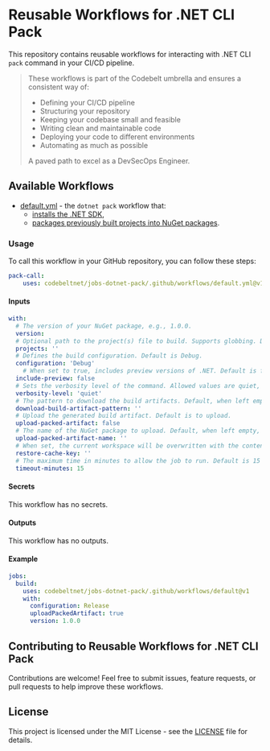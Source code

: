 # Reusable Workflows for .NET CLI Pack

This repository contains reusable workflows for interacting with .NET CLI `pack` command in your CI/CD pipeline.

> These workflows is part of the Codebelt umbrella and ensures a consistent way of: 
> 
> - Defining your CI/CD pipeline 
> - Structuring your repository
> - Keeping your codebase small and feasible
> - Writing clean and maintainable code
> - Deploying your code to different environments
> - Automating as much as possible
>
> A paved path to excel as a DevSecOps Engineer.

## Available Workflows

- [default.yml](.github/workflows/default.yml) - the `dotnet pack` workflow that:
  - [installs the .NET SDK](https://github.com/codebeltnet/install-dotnet),
  - [packages previously built projects into NuGet packages](https://github.com/codebeltnet/dotnet-pack).

### Usage

To call this workflow in your GitHub repository, you can follow these steps:

```yaml
pack-call:
    uses: codebeltnet/jobs-dotnet-pack/.github/workflows/default.yml@v1
```

#### Inputs

```yaml
with:
  # The version of your NuGet package, e.g., 1.0.0.
  version:
  # Optional path to the project(s) file to build. Supports globbing. Default is an empty string.
  projects: ''
  # Defines the build configuration. Default is Debug.
  configuration: 'Debug'
    # When set to true, includes preview versions of .NET. Default is false.
  include-preview: false
  # Sets the verbosity level of the command. Allowed values are quiet, minimal, normal, detailed, and diagnostic. Default is quiet.
  verbosity-level: 'quiet'
  # The pattern to download the build artifacts. Default, when left empty, is 'format('*-{0}', inputs.configuration)'.
  download-build-artifact-pattern: ''
  # Upload the generated build artifact. Default is to upload.
  upload-packed-artifact: false
  # The name of the NuGet package to upload. Default, when left empty, is 'format('NuGet-{0}', inputs.configuration)'.
  upload-packed-artifact-name: ''
  # When set, the current workspace will be overwritten with the content of the restore cache. Default is an empty string.
  restore-cache-key: ''
  # The maximum time in minutes to allow the job to run. Default is 15 minutes.
  timeout-minutes: 15
```

#### Secrets

This workflow has no secrets.

#### Outputs

This workflow has no outputs.

#### Example

```yaml
jobs:
  build:
    uses: codebeltnet/jobs-dotnet-pack/.github/workflows/default@v1
    with:
      configuration: Release
      uploadPackedArtifact: true
      version: 1.0.0
```

## Contributing to Reusable Workflows for .NET CLI Pack

Contributions are welcome! 
Feel free to submit issues, feature requests, or pull requests to help improve these workflows.

## License

This project is licensed under the MIT License - see the [LICENSE](LICENSE) file for details.
